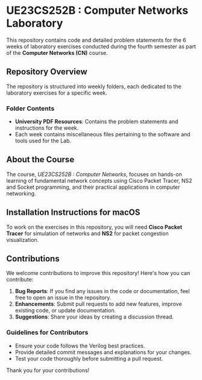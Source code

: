 # UE23CS252B : Computer Networks Laboratory

This repository contains code and detailed problem statements for the 6 weeks of laboratory exercises conducted during the fourth semester as part of the **Computer Networks (CN)** course.

## Repository Overview

The repository is structured into weekly folders, each dedicated to the laboratory exercises for a specific week.

### Folder Contents

- **University PDF Resources**: Contains the problem statements and instructions for the week.
- Each week contains miscellaneous files pertaining to the software and tools used for the Lab.

## About the Course

The course, _UE23CS252B : Computer Networks_, focuses on hands-on learning of fundamental network concepts using Cisco Packet Tracer, NS2 and Socket programming, and their practical applications in computer networking.

## Installation Instructions for macOS

To work on the exercises in this repository, you will need **Cisco Packet Tracer** for simulation of networks and **NS2** for packet congestion visualization.

## Contributions

We welcome contributions to improve this repository! Here's how you can contribute:

1. **Bug Reports**: If you find any issues in the code or documentation, feel free to open an issue in the repository.
2. **Enhancements**: Submit pull requests to add new features, improve existing code, or update documentation.
3. **Suggestions**: Share your ideas by creating a discussion thread.

### Guidelines for Contributors

- Ensure your code follows the Verilog best practices.
- Provide detailed commit messages and explanations for your changes.
- Test your code thoroughly before submitting a pull request.

Thank you for your contributions!
